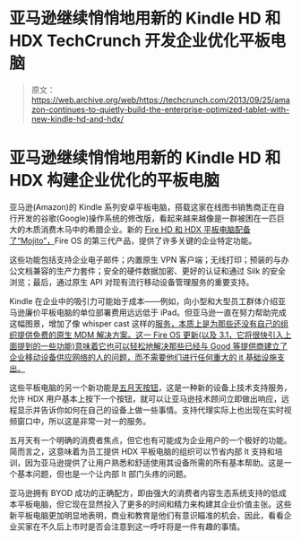 # 亚马逊继续悄悄地用新的 Kindle HD 和 HDX TechCrunch 开发企业优化平板电脑

> 原文：<https://web.archive.org/web/https://techcrunch.com/2013/09/25/amazon-continues-to-quietly-build-the-enterprise-optimized-tablet-with-new-kindle-hd-and-hdx/>

# 亚马逊继续悄悄地用新的 Kindle HD 和 HDX 构建企业优化的平板电脑

亚马逊(Amazon)的 Kindle 系列安卓平板电脑，搭载这家在线图书销售商正在自行开发的谷歌(Google)操作系统的修改版，看起来越来越像是一群被困在一匹巨大的木质消费木马中的希腊企业。新的 [Fire HD 和 HDX 平板电脑配备了“Mojito”，](https://web.archive.org/web/20221001202728/https://beta.techcrunch.com/2013/09/24/amazon-announces-the-kindle-hdx-7-and-8-9-inch-tablets-with-high-res-screens-2ghz-processors/ "Amazon Announces The Kindle HDX 7- And 8.9-Inch Tablets With High-Res Screens, 2GHz Processors")Fire OS 的第三代产品，提供了许多关键的企业特定功能。

这些功能包括支持企业电子邮件；内置原生 VPN 客户端；无线打印；预装的与办公文档兼容的生产力套件；安全的硬件数据加密、更好的认证和通过 Silk 的安全浏览；最后，通过原生 API 对现有流行移动设备管理服务的重要支持。

Kindle 在企业中的吸引力可能始于成本——例如，向小型和大型员工群体介绍亚马逊廉价平板电脑的单位部署费用远远低于 iPad。但亚马逊一直在努力帮助完成这幅图景，增加了像 whisper cast 这样的[服务，本质上是为那些还没有自己的组织提供免费的原生 MDM 解决方案。这一 Fire OS 更新(以及 3.1，它将很快引入上面提到的一些功能)意味着它也可以轻松地解决那些已经与 Good 等提供商建立了企业移动设备供应网络的人的问题，而不需要他们进行任何重大的 it 基础设施支出。](https://web.archive.org/web/20221001202728/https://beta.techcrunch.com/2012/10/17/amazons-new-whispercast-service-provides-organization-wide-kindle-content-deployment/)

这些平板电脑的另一个新功能是[五月天按钮](https://web.archive.org/web/20221001202728/https://beta.techcrunch.com/2013/09/24/amazon-introduces-mayday-a-unique-and-amazingly-useful-live-tech-support-system-for-kindle/ "Amazon Introduces Mayday, A Unique And Amazingly Useful Live Tech Support System For Kindle")，这是一种新的设备上技术支持服务，允许 HDX 用户基本上按下一个按钮，就可以让亚马逊技术顾问立即做出响应，远程显示并告诉你如何在自己的设备上做一些事情。支持代理实际上也出现在实时视频窗口中，所以这是非常一对一的服务。

五月天有一个明确的消费者焦点，但它也有可能成为企业用户的一个极好的功能。简而言之，这意味着为员工提供 HDX 平板电脑的组织可以节省内部 It 支持和培训，因为亚马逊提供了让用户熟悉和舒适使用其设备所需的所有基本帮助。这是一个基本问题，但也是一个让内部 It 部门头疼的问题。

亚马逊拥有 BYOD 成功的正确配方，即由强大的消费者内容生态系统支持的低成本平板电脑，但它现在显然投入了更多的时间和精力来构建其企业价值主张。这些新平板电脑更加明显地表明，商业和教育是他们有意识瞄准的机会，因此，看看企业买家在不久后上市时是否会注意到这一呼吁将是一件有趣的事情。